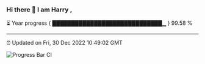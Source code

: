### Hi there 👋 I am Harry , 

⏳ Year progress { █████████████████████████████▁ } 99.58 %

---

⏰ Updated on Fri, 30 Dec 2022 10:49:02 GMT

![Progress Bar CI](https://github.com/duykhang68/duykhang68/workflows/Progress%20Bar%20CI/badge.svg)
